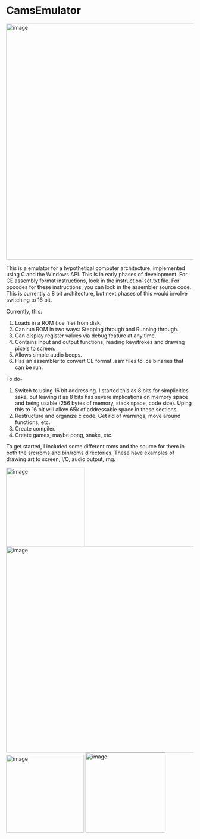 # CamsEmulator

<img width="632" alt="image" src="https://github.com/camisbored/CamsEmulator/assets/81730723/69677fe4-a5a2-4aed-9b5b-ab9185a72d5f">


This is a emulator for a hypothetical computer architecture, implemented using C and the Windows API. This is in early phases of development. For CE assembly format instructions, look in the instruction-set.txt file. For opcodes for these instructions, you can look in the assembler source code. This is currently a 8 bit architecture, but next phases of this would involve switching to 16 bit.

Currently, this:
1. Loads in a ROM (.ce file) from disk.
2. Can run ROM in two ways: Stepping through and Running through.
3. Can display register values via debug feature at any time.
4. Contains input and output functions, reading keystrokes and drawing pixels to screen.
5. Allows simple audio beeps.
6. Has an assembler to convert CE format .asm files to .ce binaries that can be run.

To do- 
1. Switch to using 16 bit addressing. I started this as 8 bits for simplicities sake, but leaving it as 8 bits has severe implications on memory space and being usable (256 bytes of memory, stack space, code size). Uping this to 16 bit will allow 65k of addressable space in these sections.
2. Restructure and organize c code. Get rid of warnings, move around functions, etc.
4. Create compiler.
5. Create games, maybe pong, snake, etc.

To get started, I included some different roms and the source for them in both the src/roms and bin/roms directories. These have examples of drawing art to screen, I/O, audio output, rng.

<img width="211" alt="image" src="https://github.com/camisbored/CamsEmulator/assets/81730723/b364409c-9286-432d-8ef8-796c5f8cf99e">



<img width="553" alt="image" src="https://github.com/camisbored/CamsEmulator/assets/81730723/4652c86a-c3ef-4dbd-8024-9f526845aa9e">



<img width="209" alt="image" src="https://github.com/camisbored/CamsEmulator/assets/81730723/eb6c467b-d00f-4dc4-b662-2d47eaf7ded4">



<img width="215" alt="image" src="https://github.com/camisbored/CamsEmulator/assets/81730723/d9a6dae6-dca4-4ebd-a377-6f27b319d2d9">



